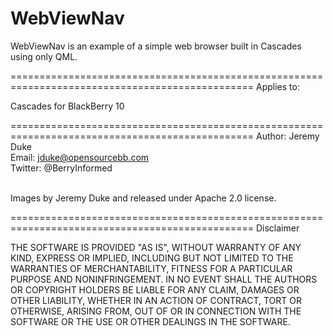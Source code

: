 WebViewNav
================================================================================================

WebViewNav is an example of a simple web browser built in Cascades using only QML.

================================================================================================
Applies to:

Cascades for BlackBerry 10

================================================================================================
Author: Jeremy Duke <br>
Email: jduke@opensourcebb.com <br>
Twitter: @BerryInformed

<br>
Images by Jeremy Duke and released under Apache 2.0 license.

================================================================================================
Disclaimer

THE SOFTWARE IS PROVIDED "AS IS", WITHOUT WARRANTY OF ANY KIND, EXPRESS OR IMPLIED, INCLUDING BUT NOT LIMITED TO THE WARRANTIES OF MERCHANTABILITY, FITNESS FOR A PARTICULAR PURPOSE AND NONINFRINGEMENT. IN NO EVENT SHALL THE AUTHORS OR COPYRIGHT HOLDERS BE LIABLE FOR ANY CLAIM, DAMAGES OR OTHER LIABILITY, WHETHER IN AN ACTION OF CONTRACT, TORT OR OTHERWISE, ARISING FROM, OUT OF OR IN CONNECTION WITH THE SOFTWARE OR THE USE OR OTHER DEALINGS IN THE SOFTWARE.
